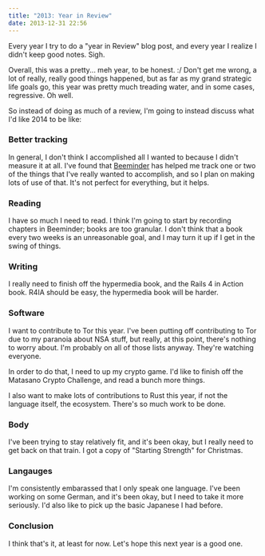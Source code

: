 ```yaml
---
title: "2013: Year in Review"
date: 2013-12-31 22:56
---
```


Every year I try to do a "year in Review" blog post, and every year I realize I
didn't keep good notes. Sigh.

Overall, this was a pretty... meh year, to be honest. :/ Don't get me wrong, a
lot of really, really good things happened, but as far as my grand strategic
life goals go, this year was pretty much treading water, and in some cases,
regressive. Oh well.

So instead of doing as much of a review, I'm going to instead discuss what
I'd like 2014 to be like:

### Better tracking

In general, I don't think I accomplished all I wanted to because I didn't measure
it at all. I've found that [Beeminder](http://beeminder.com) has helped me track
one or two of the things that I've really wanted to accomplish, and so I plan on
making lots of use of that. It's not perfect for everything, but it helps.

### Reading

I have so much I need to read. I think I'm going to start by recording chapters
in Beeminder; books are too granular. I don't think that a book every two weeks
is an unreasonable goal, and I may turn it up if I get in the swing of things.

### Writing

I really need to finish off the hypermedia book, and the Rails 4 in Action book.
R4IA should be easy, the hypermedia book will be harder.

### Software

I want to contribute to Tor this year.  I've been putting off contributing to
Tor due to my paranoia about NSA stuff, but really, at this point, there's
nothing to worry about. I'm probably on all of those lists anyway. They're
watching everyone.

In order to do that, I need to up my crypto game. I'd like to finish off the
Matasano Crypto Challenge, and read a bunch more things.

I also want to make lots of contributions to Rust this year, if not the language
itself, the ecosystem. There's so much work to be done.

### Body

I've been trying to stay relatively fit, and it's been okay, but I really need
to get back on that train. I got a copy of "Starting Strength" for Christmas.

### Langauges

I'm consistently embarassed that I only speak one language. I've been working on
some German, and it's been okay, but I need to take it more seriously. I'd also
like to pick up the basic Japanese I had before.


### Conclusion

I think that's it, at least for now. Let's hope this next year is a good one.
